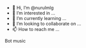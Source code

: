 
- 👋 Hi, I’m @nurulmlg
- 👀 I’m interested in ...
- 🌱 I’m currently learning ...
- 💞️ I’m looking to collaborate on ...
- 📫 How to reach me ...

<!---
nurulmlg/nurulmlg is a ✨ special ✨ repository because its `README.md` (this file) appears on your GitHub profile.
You can click the Preview link to take a look at your changes.
--->
Bot music
